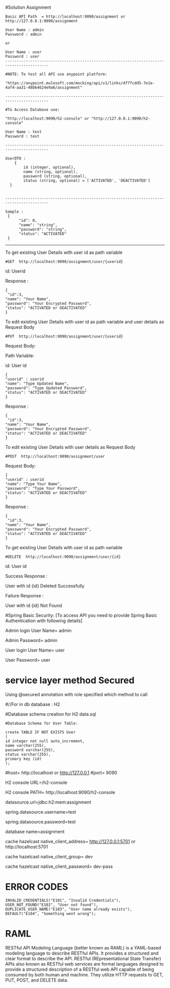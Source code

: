 #Solution Assignment

	Basic API Path  = http://localhost:9090/assignment or http://127.0.0.1:9090/assignment
	
	User Name : admin
	Password : admin
	
	or
	
	User Name : user
	Password : user
	-----------------------------------------------------------------------------------------

	#NOTE: To test all API use anypoint platform:  
  
	"https://anypoint.mulesoft.com/mocking/api/v1/links/df7fcdd5-7e1e-4af4-aa31-48b64624e9a6/assignment" 
  
	-----------------------------------------------------------------------------------------
  
	#To Access Database use:
  
	"http://localhost:9090/h2-console" or "http://127.0.0.1:9090/h2-console" 
	
	User Name : test
	Password : test
  
	-----------------------------------------------------------------------------------------
  
	UserDTO :
		{
			id (integer, optional),
         	name (string, optional),
         	password (string, optional),
         	status (string, optional) = ['ACTIVATED', 'DEACTIVATED']
      }
         	
         	
	-----------------------------------------------------------------------------------------
         	
	Sample :
     {
          "id": 0,
          "name": "string",
          "password": "string",
          "status": "ACTIVATED"
     }



-----------------------------------------------------------------------------------------


To get existing User Details with user id as path variable

	#GET  http://localhost:9090/assignment/user/{userid}

id: Userid

Response :

	{
	 "id":3,	
    "name": "Your Name",
    "password": "Your Encrypted Password",
    "status": "ACTIVATED or DEACTIVATED"
	}

To edit existing User Details with user id as path variable and user details as Request Body 

	#PUT  http://localhost:9090/assignment/user/{userid}

Request Body:

Path Variable:    

id: User id

	{
	"userid" : userid
    "name": "Type Updated Name",    
    "password": "Type Updated Password",    
    "status": "ACTIVATED or DEACTIVATED"
	}

Response :

	{
	 "id":3,	
    "name": "Your Name",    
    "password": "Your Encrypted Password",    
    "status": "ACTIVATED or DEACTIVATED"
	}



To edit existing User Details with user details as Request Body 

	#POST  http://localhost:9090/assignment/user

Request Body:

	{
	"userid" : userid
    "name": "Type Your Name",    
    "password": "Type Your Password",    
    "status": "ACTIVATED or DEACTIVATED"
	}


Response :

	{
	 "id":3,	
    "name": "Your Name",    
    "password": "Your Encrypted Password",    
    "status": "ACTIVATED or DEACTIVATED"
	}

To get existing User Details with user id as path variable

	#DELETE  http://localhost:9090/assignment/user/{id}

id: User id

Success Response :

User with id {id} Deleted Successfully

Failure Response :

User with id {id} Not Found















#Spring Basic Security:
[To access API you need to provide Spring Basic Authentication with following details]


Admin login User Name= admin

Admin Password= admin

User login User Name= user

User Password= user

# service layer method Secured 

Using @secured annotation with role specified which method to call 

#//For in db database : H2

#Database schema creation for H2 data.sql

	#Database Schema for User Table:
	
	create TABLE IF NOT EXISTS User
	(
	id integer not null auto_increment,
	name varchar(255),
	password varchar(255),
	status varchar(255),
	primary key (id)
	);
	


#host= http://localhost or http://127.0.0.1
#port= 9090

H2 console URL=/h2-console

H2 console PATH= http://localhost:9090/h2-console

datasource.url=jdbc:h2:mem:assignment

spring.datasource.username=test

spring.datasource.password=test

database name=assignment

cache hazelcast native_client_address= http://127.0.0.1:5701   or   http://localhost:5701

cache hazelcast native_client_group= dev

cache hazelcast native_client_password= dev-pass




# ERROR CODES

	INVALID_CREDENTIALS("E101", "Invalid Credentials"),
	USER_NOT_FOUND("E102", "User not found"),
	DUPLICATE_USER_NAME("E103", "User name already exists"),
	DEFAULT("E104", "Something went wrong");




# RAML 

RESTful API Modeling Language (better known as RAML) is a YAML-based modeling language to describe RESTful APIs. 
It provides a structured and clear format to describe the API.
RESTful (REpresentational State Transfer) APIs also known as RESTful web services  are formal languages designed to provide a structured description of a RESTful web API capable of being consumed by both human and machine. They utilize HTTP requests to GET, PUT, POST, and DELETE data.










































